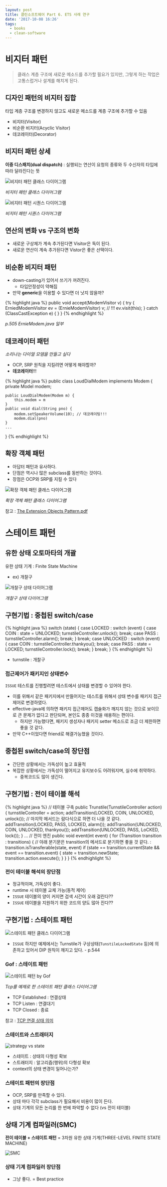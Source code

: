 ```yaml
---
layout: post
title: 클린소프트웨어 Part 6. ETS 사례 연구
date: '2017-10-08 16:26'
tags:
  - books
  - clean-software
---
```


# 비지터 패턴

> 클래스 계층 구조에 새로운 메소드를 추가할 필요가 있지만, 그렇게 하는 작업은 고통스럽거나 설계를 해치게 된다.

## 디자인 패턴의 비지터 집합

타입 계층 구조를 변경하지 않고도 새로운 메소드를 계층 구조에 추가할 수 있음

* 비지터(Visitor)
* 비순환 비지터(Acyclic Visitor)
* 데코레이터(Decorator)

## 비지터 패턴 상세

**이중 디스패치(dual dispatch)** : 실행되는 연산이 요청의 종류와 두 수신자의 타입에 따라 달라진다는 뜻

![비지터 패턴 클래스 다이어그램](/images/2017/10/visitor-pattern-class-diagram.png)

*비지터 패턴 클래스 다이어그램*

![비지터 패턴 시퀀스 다이어그램](/images/2017/10/visitor-pattern-sequence-diagram.png)

*비지터 패턴 시퀀스 다이어그램*

## 연산의 변화 vs 구조의 변화

* 새로운 구상체가 계속 추가된다면 Visitor은 독이 된다.
* 새로운 연산이 계속 추가된다면 Vistor은 좋은 선택이다.

## 비순환 비지터 패턴

* down-casting가 있어서 쓰기가 꺼려진다.
    * 타입안정성이 약해짐
* 만약 **generic**을 이용할 수 있다면 더 낫지 않을까?

{% highlight java %}
public void accept(ModemVisitor v) {
    try {
        ErniedModemVisitor ev = (ErnieModemVisitor) v;  // !!!
        ev.visit(this);
    } catch (ClassCastException e) {
    }
}
{% endhighlight %}

*p.505 ErnieModem.java 일부*

## 데코레이터 패턴

*소리나는 다이얼 모뎀을 만들고 싶다*

* OCP, SRP 원칙을 지킬려면 어떻게 해야할까?
* **데코레이터**!!!

{% highlight java %}
public class LoudDialModem implements Modem {
    private Model modem;

    public LoudDialModem(Modem m) {
        this.modem = m
    }
    public void dial(String pno) {
        modem.setSpeakerVolume(10); // 데코레이팅!!!
        modem.dial(pno)
    }
    ...
}
{% endhighlight %}

## 확장 객체 패턴

* 아답터 패턴과 유사하다.
* 단점은 역시나 많은 subclass를 동반하는 것이다.
* 장점은 OCP와 SRP를 지킬 수 있다

![확장 객체 패턴 클래스 다이어그램](/images/2017/10/extend-object-pattern-class-diagram.png)

*확장 객체 패턴 클래스 다이어그램*

참고 : [The Extension Objects Pattern.pdf](http://www.ccs.neu.edu/research/demeter/adaptive-patterns/visitor-usage/papers/plop96/extension-objects-gamma.ps)

# 스테이트 패턴

## 유한 상태 오토마타의 개괄

유한 상태 기계 : Finite State Machine
* ex) 개찰구

![개찰구 상태 다이어그램](/images/2017/10/turnstile-state-diagram.png)

*개찰구 상태 다이어그램*

## 구현기법 : 중첩된 switch/case

{% highlight java %}
switch (state) {
    case LOCKED :
        switch (event) {
            case COIN :
                state = UNLOCKED;
                turnstileController.unlock();
                break;
            case PASS :
                turnstileController.alarm();
                break;
        }
        break;
    case UNLOCKED :
        switch (event) {
            case COIN :
                turnstileController.thankyou();
                break;
            case PASS :
                state = LOCKED;
                turnstileController.lock();
                break;
        }
        break;
}
{% endhighlight %}

* turnstile : 개찰구

### 접근제어가 패키지인 상태변수

`ISSUE` 테스트를 진행할려면 테스트에서 상태를 변경할 수 있어야 한다.

* 이를 위해서 같은 패키지에서 만들어지는 테스트를 위해서 상태 변수를 패키지 접근제어로 변경하였다.
* effective-java에 의하면 패키지 접근제어도 캡슐화가 깨지지 않는 것으로 보이므로 큰 문제가 없다고 판단되며, 본인도 종종 이것을 애용하는 편이다.
    * 하지만 가능했다면, 패키지 생성자나 패키지 setter 메소드로 조금 더 제한하면 좋을 것 같다.
* 만약 C++이었다면 friend로 해결가능했을 것이다.

## 중첩된 switch/case의 장단점

* 간단한 상황에서는 가독성이 높고 효율적
* 복잡한 상황에서는 가독성이 떨어지고 유지보수도 어려워지며, 실수에 취약하다.
    * 중복코드도 많이 생긴다.

## 구현기법 : 전이 테이블 해석

{% highlight java %}
// 테이블 구축
public Trunstile(TurnstileController action) {
    turnstileController = action;
    addTransition(LOCKED, COIN, UNLOCKED, unlock());    // 마지막 메서드는 람다식으로 하면 더 나을 것 같다.
    addTransition(LOCKED, PASS, LOCKED, alarm());
    addTransition(UNLOCKED, COIN, UNLOCKED, thankyou());
    addTransition(UNLOCKED, PASS, LoCKED, lock());
}
...
// 전이 엔진
public void event(int event) {
    for (Transition transition : transitions) {
        // 아래 분기문은 transition의 메서드로 분기하면 좋을 것 같다.  : transition.isTransferable(state, event)
        if (state == transition.currentState && event == transition.event) {
            state = transition.newState;
            transition.action.execute();
        }
    }
}
{% endhighlight %}

### 전이 테이블 해석의 장단점

* 정규적이며, 가독성이 좋다.
* runtime 시 테이블 교체 가능(동적 제어)
* `ISSUE` 테이블의 양이 커지면 검색 시간이 오래 걸린다??
* `ISSUE` 테이블을 지원하기 위한 코드의 양도 많아 진다??

## 구현기법 : 스테이트 패턴

![스테이트 패턴 클래스 다이어그램](/images/2017/10/state-pattern-class-diagram.png)

* `ISSUE` 하지만 예제에서는 Turnstile가 구상상태(`TunstileLockedState` 등)에 의존하고 있어서 DIP 원칙이 깨지고 있다. - p.544

### Gof : 스테이트 패턴

![스테이트 패턴 by Gof](/images/2017/10/state-pattern-by-gof.png)

*Tcp를 예제로 한 스테이트 패턴 클래스 다이어그램*

* TCP Established : 연결상태
* TCP Listen : 연결대기
* TCP Closed : 종료

참고 : [TCP 연결 상태 의미](http://hyacinth.byus.net/moniwiki/wiki.php/TCP%20연결%20상태%20의미)

### 스테이트와 스트래터지

![strategy vs state](/images/2017/10/strategy-vs-state.png)

* 스테이트 : 상태의 다형성 확보
* 스트래터지 : 알고리즘(행위)의 다형성 확보
* context의 상태 변경이 일어나는가?

### 스테이트 패턴의 장단점

* OCP, SRP를 만족할 수 있다.
* 상태 마다 각각 subclass가 필요해서 비용이 많이 든다.
* 상태 기계의 모든 논리를 한 번에 파악할 수 없다 (vs 전이 테이블)

## 상태 기계 컴파일러(SMC)

**전이 테이블 + 스테이트 패턴** = 3차원 유한 상태 기계(THREE-LEVEL FINITE STATE MACHINE)

![SMC](/images/2017/10/smc-class-diagram.png)

### 상태 기계 컴파일러 장단점

* 그냥 좋다. = Best practice
